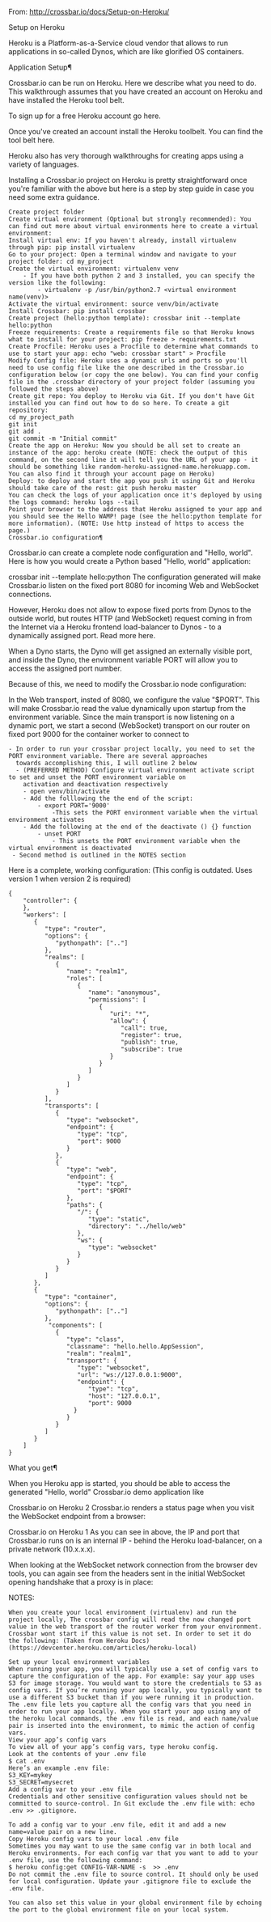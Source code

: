 From: http://crossbar.io/docs/Setup-on-Heroku/

Setup on Heroku

Heroku is a Platform-as-a-Service cloud vendor that allows to run applications in so-called Dynos, which are like glorified OS containers.

Application Setup¶

Crossbar.io can be run on Heroku. Here we describe what you need to do. This walkthrough assumes that you have created an account on Heroku and have installed the Heroku tool belt.

To sign up for a free Heroku account go here.

Once you've created an account install the Heroku toolbelt. You can find the tool belt here.

Heroku also has very thorough walkthroughs for creating apps using a variety of languages.

Installing a Crossbar.io project on Heroku is pretty straightforward once you're familiar with the above but here is a step by step guide in case you need some extra guidance.

```
Create project folder
Create virtual environment (Optional but strongly recommended): You can find out more about virtual environments here to create a virtual environment:
Install virtual env: If you haven't already, install virtualenv through pip: pip install virtualenv
Go to your project: Open a terminal window and navigate to your project folder: cd my_project
Create the virtual environment: virtualenv venv
    - If you have both python 2 and 3 installed, you can specify the version like the following:
        - virtualenv -p /usr/bin/python2.7 <virtual environment name(venv)>
Activate the virtual environment: source venv/bin/activate
Install Crossbar: pip install crossbar
Create project (hello:python template): crossbar init --template hello:python
Freeze requirements: Create a requirements file so that Heroku knows what to install for your project: pip freeze > requirements.txt
Create Procfile: Heroku uses a Procfile to determine what commands to use to start your app: echo "web: crossbar start" > Procfile
Modify Config file: Heroku uses a dynamic urls and ports so you'll need to use config file like the one described in the Crossbar.io configuration below (or copy the one below). You can find your config file in the .crossbar directory of your project folder (assuming you followed the steps above)
Create git repo: You deploy to Heroku via Git. If you don't have Git installed you can find out how to do so here. To create a git repository:
cd my_project_path
git init
git add .
git commit -m "Initial commit"
Create the app on Heroku: Now you should be all set to create an instance of the app: heroku create (NOTE: check the output of this command, on the second line it will tell you the URL of your app - it should be something like random-heroku-assigned-name.herokuapp.com. You can also find it through your account page on Heroku)
Deploy: to deploy and start the app you push it using Git and Heroku should take care of the rest: git push heroku master
You can check the logs of your application once it's deployed by using the logs command: heroku logs --tail
Point your browser to the address that Heroku assigned to your app and you should see the Hello WAMP! page (see the hello:python template for more information). (NOTE: Use http instead of https to access the page.)
Crossbar.io configuration¶
```

Crossbar.io can create a complete node configuration and "Hello, world". Here is how you would create a Python based "Hello, world" application:

crossbar init --template hello:python
The configuration generated will make Crossbar.io listen on the fixed port 8080 for incoming Web and WebSocket connections.

However, Heroku does not allow to expose fixed ports from Dynos to the outside world, but routes HTTP (and WebSocket) request coming in from the Internet via a Heroku frontend load-balancer to Dynos - to a dynamically assigned port. Read more here.

When a Dyno starts, the Dyno will get assigned an externally visible port, and inside the Dyno, the environment variable PORT will allow you to access the assigned port number.

Because of this, we need to modify the Crossbar.io node configuration:

In the Web transport, insted of 8080, we configure the value "$PORT". This will make Crossbar.io read the value dynamically upon startup from the environment variable.
Since the main transport is now listening on a dynamic port, we start a second (WebSocket) transport on our router on fixed port 9000 for the container worker to connect to
    
    - In order to run your crossbar project locally, you need to set the PORT environment variable. There are several approaches
      towards accomplishing this, I will outline 2 below
      - (PREFERRED METHOD) Configure virtual environment activate script to set and unset the PORT environment variable on
        activation and deactivation respectively
        - open venv/bin/activate
        - Add the folllowing the the end of the script:
            - export PORT='9000'
                -This sets the PORT environment variable when the virtual environment activates
        - Add the following at the end of the deactivate () {} function
            - unset PORT
                - This unsets the PORT environment variable when the virtual environment is deactivated
     - Second method is outlined in the NOTES section
Here is a complete, working configuration:
(This config is outdated. Uses version 1 when version 2 is required)

```
{
    "controller": {
    },
    "workers": [
       {
          "type": "router",
          "options": {
             "pythonpath": [".."]
          },
          "realms": [
             {
                "name": "realm1",
                "roles": [
                   {
                      "name": "anonymous",
                      "permissions": [
                         {
                            "uri": "*",
                            "allow": {
                               "call": true,
                               "register": true,
                               "publish": true,
                               "subscribe": true
                            }
                         }
                      ]
                   }
                ]
             }
          ],
          "transports": [
             {
                "type": "websocket",
                "endpoint": {
                   "type": "tcp",
                   "port": 9000
                }
             },
             {
                "type": "web",
                "endpoint": {
                   "type": "tcp",
                   "port": "$PORT"
                },
                "paths": {
                   "/": {
                      "type": "static",
                      "directory": "../hello/web"
                   },
                   "ws": {
                      "type": "websocket"
                   }
                }
             }
          ]
       },
       {
          "type": "container",
          "options": {
             "pythonpath": [".."]
          },
           "components": [
             {
                "type": "class",
                "classname": "hello.hello.AppSession",
                "realm": "realm1",
                "transport": {
                   "type": "websocket",
                   "url": "ws://127.0.0.1:9000",
                   "endpoint": {
                      "type": "tcp",
                      "host": "127.0.0.1",
                      "port": 9000
                  }
                }
             }
          ]
       }
    ]
}
```
What you get¶

When you Heroku app is started, you should be able to access the generated "Hello, world" Crossbar.io demo application like

Crossbar.io on Heroku 2
Crossbar.io renders a status page when you visit the WebSocket endpoint from a browser:

Crossbar.io on Heroku 1
As you can see in above, the IP and port that Crossbar.io runs on is an internal IP - behind the Heroku load-balancer, on a private network (10.x.x.x).

When looking at the WebSocket network connection from the browser dev tools, you can again see from the headers sent in the initial WebSocket opening handshake that a proxy is in place:



NOTES:

```
When you create your local environment (virtualenv) and run the project locally, The crossbar config will read the now changed port value in the web transport of the router worker from your environment. Crossbar wont start if this value is not set. In order to set it do the following: (Taken from Heroku Docs)(https://devcenter.heroku.com/articles/heroku-local)

Set up your local environment variables
When running your app, you will typically use a set of config vars to capture the configuration of the app. For example: say your app uses S3 for image storage. You would want to store the credentials to S3 as config vars. If you’re running your app locally, you typically want to use a different S3 bucket than if you were running it in production.
The .env file lets you capture all the config vars that you need in order to run your app locally. When you start your app using any of the heroku local commands, the .env file is read, and each name/value pair is inserted into the environment, to mimic the action of config vars.
View your app’s config vars
To view all of your app’s config vars, type heroku config.
Look at the contents of your .env file
$ cat .env
Here’s an example .env file:
S3_KEY=mykey
S3_SECRET=mysecret
Add a config var to your .env file
Credentials and other sensitive configuration values should not be committed to source-control. In Git exclude the .env file with: echo .env >> .gitignore.

To add a config var to your .env file, edit it and add a new name=value pair on a new line.
Copy Heroku config vars to your local .env file
Sometimes you may want to use the same config var in both local and Heroku environments. For each config var that you want to add to your .env file, use the following command:
$ heroku config:get CONFIG-VAR-NAME -s  >> .env
Do not commit the .env file to source control. It should only be used for local configuration. Update your .gitignore file to exclude the .env file.

You can also set this value in your global environment file by echoing the port to the global environment file on your local system.
```